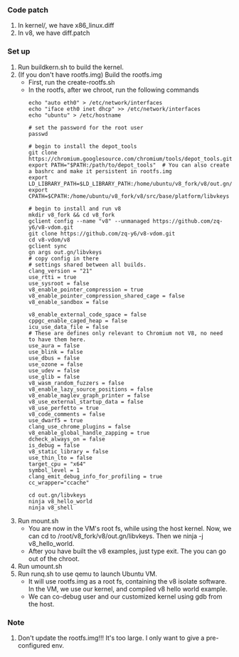 ### Code patch
1. In kernel/, we have x86_linux.diff
2. In v8, we have diff.patch

### Set up
1. Run buildkern.sh to build the kernel.
2. (If you don't have rootfs.img) Build the rootfs.img
   - First, run the create-rootfs.sh
   - In the rootfs, after we chroot, run the following commands
     ```
     echo "auto eth0" > /etc/network/interfaces
     echo "iface eth0 inet dhcp" >> /etc/network/interfaces
     echo "ubuntu" > /etc/hostname
     
     # set the password for the root user
     passwd
     
     # begin to install the depot_tools
     git clone https://chromium.googlesource.com/chromium/tools/depot_tools.git
     export PATH="$PATH:/path/to/depot_tools"  # You can also create a bashrc and make it persistent in rootfs.img
     export LD_LIBRARY_PATH=$LD_LIBRARY_PATH:/home/ubuntu/v8_fork/v8/out.gn/libvkeys
     export CPATH=$CPATH:/home/ubuntu/v8_fork/v8/src/base/platform/libvkeys
     
     # begin to install and run v8
     mkdir v8_fork && cd v8_fork
     gclient config --name "v8" --unmanaged https://github.com/zq-y6/v8-vdom.git
     git clone https://github.com/zq-y6/v8-vdom.git
     cd v8-vdom/v8
     gclient sync
     gn args out.gn/libvkeys
     # copy config in there
     # settings shared between all builds.
     clang_version = "21"
     use_rtti = true
     use_sysroot = false
     v8_enable_pointer_compression = true
     v8_enable_pointer_compression_shared_cage = false
     v8_enable_sandbox = false

     v8_enable_external_code_space = false
     cppgc_enable_caged_heap = false
     icu_use_data_file = false
     # These are defines only relevant to Chromium not V8, no need to have them here.
     use_aura = false
     use_blink = false
     use_dbus = false
     use_ozone = false
     use_udev = false
     use_glib = false
     v8_wasm_random_fuzzers = false
     v8_enable_lazy_source_positions = false
     v8_enable_maglev_graph_printer = false
     v8_use_external_startup_data = false
     v8_use_perfetto = true
     v8_code_comments = false
     use_dwarf5 = true
     clang_use_chrome_plugins = false
     v8_enable_global_handle_zapping = true
     dcheck_always_on = false
     is_debug = false
     v8_static_library = false
     use_thin_lto = false
     target_cpu = "x64"
     symbol_level = 1
     clang_emit_debug_info_for_profiling = true
     cc_wrapper="ccache"

     cd out.gn/libvkeys
     ninja v8_hello_world
     ninja v8_shell
     ```
2. Run mount.sh
   - You are now in the VM's root fs, while using the host kernel. Now, we can cd to /root/v8_fork/v8/out.gn/libvkeys. Then we ninja -j v8_hello_world.
   - After you have built the v8 examples, just type exit. The you can go out of the chroot.
3. Run umount.sh
4. Run runq.sh to use qemu to launch Ubuntu VM.
   - It will use rootfs.img as a root fs, containing the v8 isolate software. In the VM, we use our kernel, and compiled v8 hello world example.
   - We can co-debug user and our customized kernel using gdb from the host.


### Note
1. Don't update the rootfs.img!!! It's too large. I only want to give a pre-configured env.
